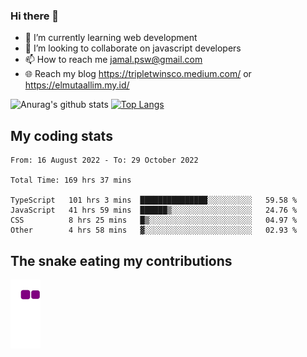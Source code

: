 ### Hi there 👋

<!--
**padepokanpenguin/padepokanpenguin** is a ✨ _special_ ✨ repository because its `README.md` (this file) appears on your GitHub profile.
-->

- 🌱 I’m currently learning  web development
- 👯 I’m looking to collaborate on javascript developers
- 📫 How to reach me jamal.psw@gmail.com
- 🌐 Reach my blog https://tripletwinsco.medium.com/ or https://elmutaallim.my.id/

![Anurag's github stats](https://github-readme-stats.vercel.app/api?username=padepokanpenguin&count_private=true&disable_animations=false&show_icons=true&theme=default)
[![Top Langs](https://github-readme-stats.vercel.app/api/top-langs/?username=padepokanpenguin&theme=default&layout=compact)](https://github.com/padepokanpenguin)

## My coding stats

<!--START_SECTION:waka-->

```text
From: 16 August 2022 - To: 29 October 2022

Total Time: 169 hrs 37 mins

TypeScript   101 hrs 3 mins  ███████████████░░░░░░░░░░   59.58 %
JavaScript   41 hrs 59 mins  ██████▒░░░░░░░░░░░░░░░░░░   24.76 %
CSS          8 hrs 25 mins   █▒░░░░░░░░░░░░░░░░░░░░░░░   04.97 %
Other        4 hrs 58 mins   ▓░░░░░░░░░░░░░░░░░░░░░░░░   02.93 %
```

<!--END_SECTION:waka-->


## The snake eating my contributions
![snake gif](https://github.com/padepokanpenguin/padepokanpenguin/blob/output/github-contribution-grid-snake.gif)
